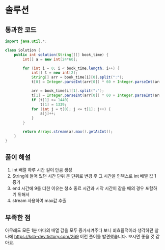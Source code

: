 # 솔루션

## 통과한 코드

```java
import java.util.*;

class Solution {
	public int solution(String[][] book_time) {
		int[] a = new int[24*60];

		for (int i = 0; i < book_time.length; i++) {
			int[] t = new int[2];
			String[] arr = book_time[i][0].split(":");
			t[0] = Integer.parseInt(arr[0]) * 60 + Integer.parseInt(arr[1]);

			arr = book_time[i][1].split(":");
			t[1] = Integer.parseInt(arr[0]) * 60 + Integer.parseInt(arr[1]) + 9;
			if (t[1] >= 1440)
				t[1] = 1339;
			for (int j = t[0]; j <= t[1]; j++) {
				a[j]++;
			}
		}

		return Arrays.stream(a).max().getAsInt();
	}
}
```

## 풀이 해설

1. int 배열 하루 시간 길이 만큼 생성
2. String에 들어 있던 시간 단위 분 단위로 변경 후 그 시간을 인덱스로 int 배열 값 1 증가
3. end 시간에 9를 더한 이유는 청소 종료 시간과 시작 시간이 같을 때의 경우 포함하기 위해서
4. stream 사용하여 max값 추출


## 부족한 점

아무래도 모든 1분 마다의 배열 값을 모두 증가시켜주다 보니 비효율적이라 생각하던 찰나에
https://ksb-dev.tistory.com/269 이런 풀이를 발견했습니다.
보시면 좋을 것 같아요.